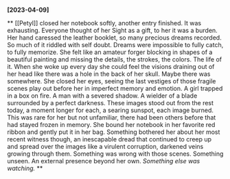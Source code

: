 **[2023-04-09]**

** 
[[Petyl]] closed her notebook softly, another entry finished. It was exhausting. Everyone thought of her Sight as a gift, to her it was a burden. Her hand caressed the leather booklet, so many precious dreams recorded. So much of it riddled with self doubt. Dreams were impossible to fully catch, to fully memorize. She felt like an amateur forger blocking in shapes of a beautiful painting and missing the details, the strokes, the colors. The life of it. When she woke up every day she could feel the visions draining out of her head like there was a hole in the back of her skull. Maybe there was somewhere. 
She closed her eyes, seeing the last vestiges of those fragile scenes play out before her in imperfect memory and emotion. A girl trapped in a box on fire. A man with a severed shadow. A wielder of a blade surrounded by a perfect darkness. These images stood out from the rest today, a moment longer for each, a searing sunspot, each image burned. This was rare for her but not unfamiliar, there had been others before that had stayed frozen in memory. She bound her notebook in her favorite red ribbon and gently put it in her bag. 
Something bothered her about her most recent witness though, an inescapable dread that continued to creep up and spread over the images like a virulent corruption, darkened veins growing through them. 
Something was wrong with those scenes. Something unseen. An external presence beyond her own. 
*Something else was watching.*
**